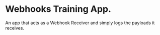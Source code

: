 Webhooks Training App.
======================

An app that acts as a Webhook Receiver and simply logs the payloads it receives.
